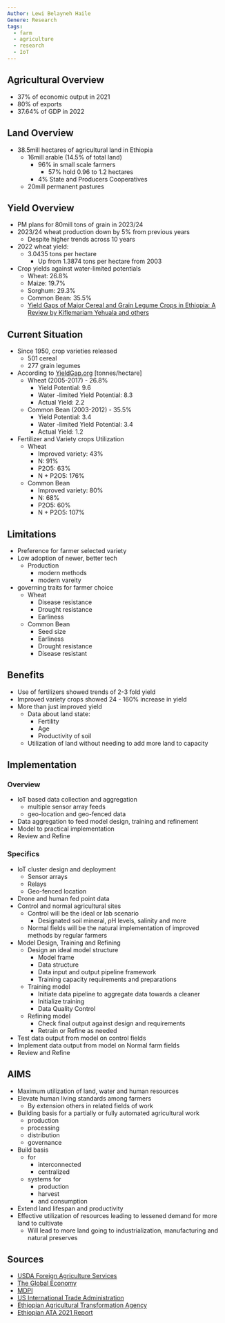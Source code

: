 ```yaml
---
Author: Lewi Belayneh Haile
Genere: Research
tags:
  - farm
  - agriculture
  - research
  - IoT
---
```

## Agricultural Overview
- 37% of economic output in 2021
- 80% of exports
- 37.64% of GDP in 2022
## Land Overview
- 38.5mill hectares of agricultural land in Ethiopia
	- 16mill arable (14.5% of total land)
		- 96% in small scale farmers
			- 57% hold 0.96 to 1.2 hectares
		- 4% State and Producers Cooperatives
	- 20mill permanent pastures
## Yield Overview
- PM plans for 80mill tons of grain in 2023/24
- 2023/24 wheat production down by 5% from previous years
	- Despite higher trends across 10 years
- 2022 wheat yield:
	- 3.0435 tons per hectare
		- Up from 1.3874 tons per hectare from 2003
- Crop yields against water-limited potentials
	- Wheat: 26.8%
	- Maize: 19.7%
	- Sorghum: 29.3%
	- Common Bean: 35.5%
	- [Yield Gaps of Major Cereal and Grain Legume Crops in Ethiopia: A Review by Kiflemariam Yehuala and others](https://www.mdpi.com/1888362)

## Current Situation
- Since 1950, crop varieties released
	- 501 cereal
	- 277 grain legumes
- According to [YieldGap.org](https://yieldgap.org) [tonnes/hectare]
	- Wheat (2005-2017) - 26.8%
		- Yield Potential: 9.6
		- Water -limited Yield Potential: 8.3
		- Actual Yield: 2.2
	- Common Bean (2003-2012) - 35.5%
		- Yield Potential: 3.4
		- Water -limited Yield Potential: 3.4
		- Actual Yield: 1.2
- Fertilizer and Variety crops Utilization
	- Wheat
		- Improved variety: 43%
		- N: 91%
		- P2O5: 63%
		- N + P2O5: 176%
	- Common Bean
		- Improved variety: 80%
		- N: 68%
		- P2O5: 60%
		- N + P2O5: 107%
## Limitations
- Preference for farmer selected variety
- Low adoption of newer, better tech
	- Production
		- modern methods
		- modern vareity
- governing traits for farmer choice
	- Wheat
		- Disease resistance
		- Drought resistance
		- Earliness
	- Common Bean
		- Seed size
		- Earliness
		- Drought resistance
		- Disease resistant

## Benefits
- Use of fertilizers showed trends of 2-3 fold yield
- Improved variety crops showed 24 - 160% increase in yield 
- More than just improved yield
	- Data about land state:
		- Fertility
		- Age
		- Productivity of soil 
	- Utilization of land without needing to add more land to capacity

## Implementation
### Overview
- IoT based data collection and aggregation
	- multiple sensor array feeds
	- geo-location and geo-fenced data
- Data aggregation to feed model design, training and refinement
- Model to practical implementation
- Review and Refine

### Specifics
- IoT cluster design and deployment
	- Sensor arrays
	- Relays
	- Geo-fenced location
- Drone and human fed point data
- Control and normal agricultural sites
	- Control will be the ideal or lab scenario
		- Designated soil mineral, pH levels, salinity and more
	- Normal fields will be the natural implementation of improved methods by regular farmers
- Model Design, Training and Refining
	- Design an ideal model structure
		- Model frame
		- Data structure
		- Data input and output pipeline framework
		- Training capacity requirements and preparations
	- Training model
		- Initiate data pipeline to aggregate data towards a cleaner
		- Initialize training
		- Data  Quality Control
	- Refining model
		- Check final output against design and requirements
		- Retrain or Refine as needed
- Test data output from model on control fields
- Implement data output from model on Normal farm fields
- Review and Refine

## AIMS
- Maximum utilization of land, water and human resources
- Elevate human living standards among farmers
	- By extension others in related fields of work
- Building basis for a partially or fully automated agricultural work
	- production
	- processing
	- distribution
	- governance
- Build basis 
	- for 
		- interconnected
		- centralized 
	- systems for 
		- production
		- harvest
		- and consumption
- Extend land lifespan and productivity
- Effective utilization of resources leading to lessened demand for more land to cultivate 
	- Will lead to more land going to industrialization, manufacturing and natural preserves	

## Sources
- [USDA Foreign Agriculture Services](https://ipad.fas.usda.gov/countrysummary/Default.aspx?id=ET)
- [The Global Economy](https://www.theglobaleconomy.com/Ethiopia/forest_area/)
- [MDPI](https://www.mdpi.com/2073-4395/12/10/2528)
- [US International Trade Administration](https://www.trade.gov/country-commercial-guides/ethiopia-agricultural-sectors)
- [Ethiopian Agricultural Transformation Agency](https://www.ata.gov.et/)
- [Ethiopian ATA 2021 Report](https://drive.google.com/file/d/1KfTqqdA9iu0PsGpqM54K1O8roeooqgjH/view?usp=drivesdk)